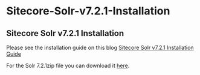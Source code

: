 # Sitecore-Solr-v7.2.1-Installation

## Sitecore Solr v7.2.1 Installation 

Please see the installation guide on this blog [Sitecore Solr v7.2.1 Installation Guide](http://www.jairosoft.com)

For the Solr 7.2.1zip file you can download it [here](http://archive.apache.org/dist/lucene/solr/7.2.1/).